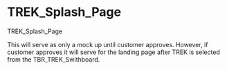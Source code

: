 TREK_Splash_Page
================

TREK_Splash_Page

This will serve as only a mock up until customer approves.  However, if customer approves it will serve for the landing page after TREK is selected from the TBR_TREK_Swithboard.
